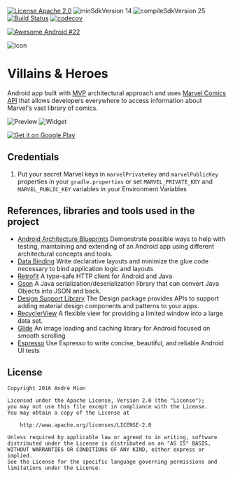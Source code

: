 [![License Apache 2.0](https://img.shields.io/badge/License-Apache%202.0-blue.svg?style=true)](http://www.apache.org/licenses/LICENSE-2.0)
![minSdkVersion 14](https://img.shields.io/badge/minSdkVersion-14-red.svg?style=true)
![compileSdkVersion 25](https://img.shields.io/badge/compileSdkVersion-25-yellow.svg?style=true)
[![Build Status](https://travis-ci.org/andremion/Villains-and-Heroes.svg?branch=master)](https://travis-ci.org/andremion/Villains-and-Heroes)
[![codecov](https://codecov.io/gh/andremion/Villains-and-Heroes/branch/master/graph/badge.svg)](https://codecov.io/gh/andremion/Villains-and-Heroes)

[![Awesome Android #22](https://img.shields.io/badge/Awesome%20Android-%2322-green.svg?style=true)](https://android.libhunt.com/newsletter/22)

![Icon](https://raw.githubusercontent.com/andremion/Villains-and-Heroes/master/app/src/main/res/mipmap-hdpi/ic_launcher.png)
# Villains & Heroes

Android app built with [MVP](http://antonioleiva.com/mvp-android/) architectural approach and uses [Marvel Comics API](https://developer.marvel.com) that allows developers everywhere to access information about Marvel's vast library of comics.

![Preview](https://raw.githubusercontent.com/andremion/Villains-and-Heroes/master/art/preview.gif)
![Widget](https://raw.githubusercontent.com/andremion/Villains-and-Heroes/master/art/widget-github.png)

[![Get it on Google Play](https://developer.android.com/images/brand/en_generic_rgb_wo_60.png)](https://play.google.com/store/apps/details?id=com.andremion.heroes)

## Credentials

1. Put your secret Marvel keys in `marvelPrivateKey` and `marvelPublicKey` properties in your `gradle.properties` or set `MARVEL_PRIVATE_KEY` and `MARVEL_PUBLIC_KEY` variables in your Environment Variables

## References, libraries and tools used in the project 

* [Android Architecture Blueprints](https://github.com/googlesamples/android-architecture)
Demonstrate possible ways to help with testing, maintaining and extending of an Android app using different architectural concepts and tools.
* [Data Binding](https://developer.android.com/topic/libraries/data-binding)
Write declarative layouts and minimize the glue code necessary to bind application logic and layouts
* [Retrofit](http://square.github.io/retrofit)
A type-safe HTTP client for Android and Java
* [Gson](https://github.com/google/gson)
A Java serialization/deserialization library that can convert Java Objects into JSON and back.
* [Design Support Library](http://developer.android.com/intl/pt-br/tools/support-library/features.html#design)
The Design package provides APIs to support adding material design components and patterns to your apps.
* [RecyclerView](http://developer.android.com/intl/pt-br/reference/android/support/v7/widget/RecyclerView.html)
A flexible view for providing a limited window into a large data set.
* [Glide](https://github.com/bumptech/glide)
An image loading and caching library for Android focused on smooth scrolling
* [Espresso](https://google.github.io/android-testing-support-library/docs/espresso/index.html)
Use Espresso to write concise, beautiful, and reliable Android UI tests

## License

    Copyright 2016 André Mion

    Licensed under the Apache License, Version 2.0 (the "License");
    you may not use this file except in compliance with the License.
    You may obtain a copy of the License at

        http://www.apache.org/licenses/LICENSE-2.0

    Unless required by applicable law or agreed to in writing, software
    distributed under the License is distributed on an "AS IS" BASIS,
    WITHOUT WARRANTIES OR CONDITIONS OF ANY KIND, either express or implied.
    See the License for the specific language governing permissions and
    limitations under the License.
